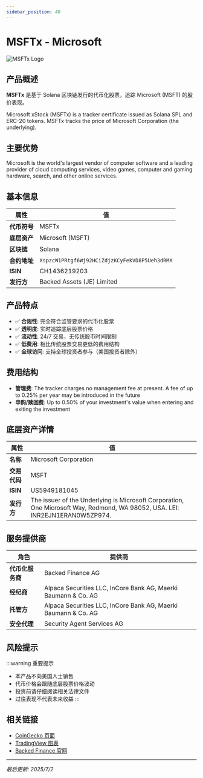 ```yaml
---
sidebar_position: 40
---
```


# MSFTx - Microsoft

![MSFTx Logo](/img/tokens/msftx.svg)

## 产品概述

**MSFTx** 是基于 Solana 区块链发行的代币化股票，追踪 Microsoft (MSFT) 的股价表现。

Microsoft xStock (MSFTx) is a tracker certificate issued as Solana SPL and ERC-20 tokens. MSFTx tracks the price of Microsoft Corporation (the underlying).

## 主要优势

Microsoft is the world's largest vendor of computer software and a leading provider of cloud computing services, video games, computer and gaming hardware, search, and other online services.


## 基本信息

| 属性 | 值 |
|------|----|
| **代币符号** | MSFTx |
| **底层资产** | Microsoft (MSFT) |
| **区块链** | Solana |
| **合约地址** | `XspzcW1PRtgf6Wj92HCiZdjzKCyFekVD8P5Ueh3dRMX` |
| **ISIN** | CH1436219203 |
| **发行方** | Backed Assets (JE) Limited |

## 产品特点

- ✅ **合规性**: 完全符合监管要求的代币化股票
- ✅ **透明度**: 实时追踪底层股票价格
- ✅ **流动性**: 24/7 交易，无传统股市时间限制
- ✅ **低费用**: 相比传统股票交易更低的费用结构
- ✅ **全球访问**: 支持全球投资者参与（美国投资者除外）

## 费用结构

- **管理费**: The tracker charges no management fee at present. A fee of up to 0.25% per year may be introduced in the future
- **申购/赎回费**: Up to 0.50% of your investment's value when entering and exiting the investment

## 底层资产详情

| 属性 | 值 |
|------|----|
| **名称** | Microsoft Corporation |
| **交易代码** | MSFT |
| **ISIN** | US5949181045 |
| **发行方** | The issuer of the Underlying is Microsoft Corporation, One Microsoft Way, Redmond, WA 98052, USA. LEI: INR2EJN1ERAN0W5ZP974. |

## 服务提供商

| 角色 | 提供商 |
|------|----|
| **代币化服务商** | Backed Finance AG |
| **经纪商** | Alpaca Securities LLC, InCore Bank AG, Maerki Baumann & Co. AG |
| **托管方** | Alpaca Securities LLC, InCore Bank AG, Maerki Baumann & Co. AG |
| **安全代理** | Security Agent Services AG |

## 风险提示

:::warning 重要提示
- 本产品不向美国人士销售
- 代币价格会跟随底层股票价格波动
- 投资前请仔细阅读相关法律文件
- 过往表现不代表未来收益
:::

## 相关链接

- [CoinGecko 页面](https://www.coingecko.com/)
- [TradingView 图表](https://www.tradingview.com/)
- [Backed Finance 官网](https://backed.fi/)

---

*最后更新: 2025/7/2*
